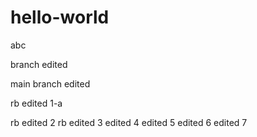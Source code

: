 # hello-world
abc

branch edited

main branch edited

rb edited 1-a

rb edited 2
rb edited 3
edited 4
edited 5
edited 6
edited 7
